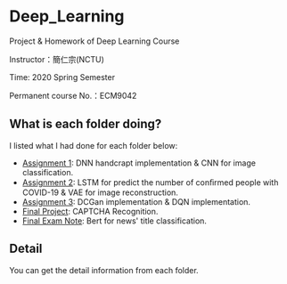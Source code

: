 # Deep_Learning
Project & Homework of Deep Learning Course

Instructor：簡仁宗(NCTU)

Time: 2020 Spring Semester

Permanent course No.：ECM9042

## What is each folder doing?
I listed what I had done for each folder below:
- [Assignment 1](https://github.com/sharon116100/Deep-Learning/tree/master/DNN%26CNN): DNN handcrapt implementation & CNN for image classification.
- [Assignment 2](https://github.com/sharon116100/Deep-Learning/tree/master/RNN%26VAE): LSTM for predict  the number of conﬁrmed people with COVID-19 & VAE for image reconstruction.
- [Assignment 3](https://github.com/sharon116100/Deep-Learning/tree/master/GAN%26DQN): DCGan implementation & DQN implementation.
- [Final Project](): CAPTCHA Recognition.
- [Final Exam Note](https://github.com/sharon116100/Deep-Learning/master/Bert): Bert for news' title classification.
## Detail
You can get the detail information from each folder.
